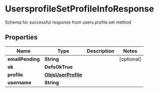 

# UsersprofileSetProfileInfoResponse

Schema for successful response from users.profile.set method

## Properties

| Name | Type | Description | Notes |
|------------ | ------------- | ------------- | -------------|
|**emailPending** | **String** |  |  [optional] |
|**ok** | **DefsOkTrue** |  |  |
|**profile** | [**ObjsUserProfile**](ObjsUserProfile.md) |  |  |
|**username** | **String** |  |  |



